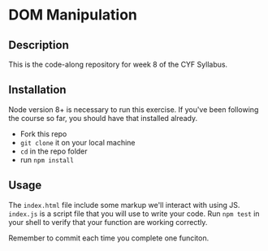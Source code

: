 # DOM Manipulation

## Description

This is the code-along repository for week 8 of the CYF Syllabus.

## Installation

Node version 8+ is necessary to run this exercise. If you've been following the course so far, you should have that installed already.

* Fork this repo
* `git clone` it on your local machine
* `cd` in the repo folder
* run `npm install`

## Usage

The `index.html` file include some markup we'll interact with using JS. `index.js` is a script file that you will use to write your code.
Run `npm test` in your shell to verify that your function are working correctly.

Remember to commit each time you complete one funciton.